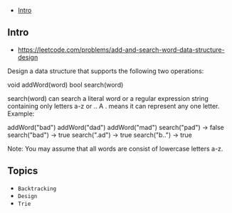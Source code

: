 - [Intro](#intro)

## Intro

- https://leetcode.com/problems/add-and-search-word-data-structure-design

Design a data structure that supports the following two operations:

void addWord(word)
bool search(word)

search(word) can search a literal word or a regular expression string containing only letters a-z or .. A . means it can represent any one letter.
Example:

addWord("bad")
addWord("dad")
addWord("mad")
search("pad") -> false
search("bad") -> true
search(".ad") -> true
search("b..") -> true

Note:
You may assume that all words are consist of lowercase letters a-z.


## Topics

- `Backtracking`
- `Design`
- `Trie`


